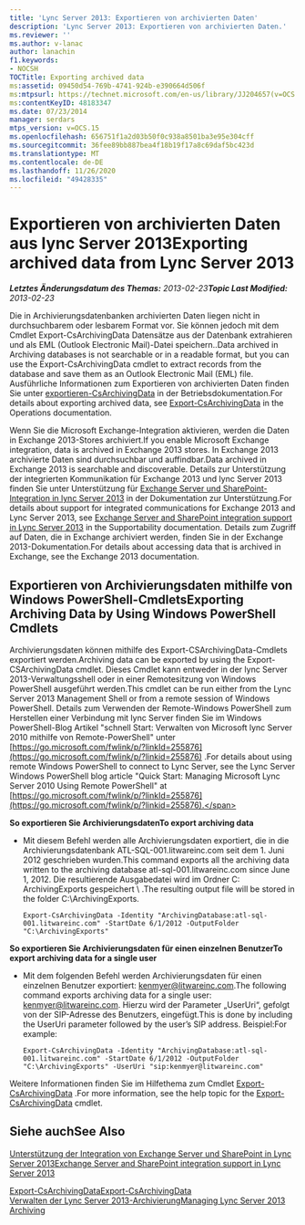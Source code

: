 ```yaml
---
title: 'Lync Server 2013: Exportieren von archivierten Daten'
description: 'Lync Server 2013: Exportieren von archivierten Daten.'
ms.reviewer: ''
ms.author: v-lanac
author: lanachin
f1.keywords:
- NOCSH
TOCTitle: Exporting archived data
ms:assetid: 09450d54-769b-4741-924b-e390664d506f
ms:mtpsurl: https://technet.microsoft.com/en-us/library/JJ204657(v=OCS.15)
ms:contentKeyID: 48183347
ms.date: 07/23/2014
manager: serdars
mtps_version: v=OCS.15
ms.openlocfilehash: 656751f1a2d03b50f0c938a8501ba3e95e304cff
ms.sourcegitcommit: 36fee89bb887bea4f18b19f17a8c69daf5bc423d
ms.translationtype: MT
ms.contentlocale: de-DE
ms.lasthandoff: 11/26/2020
ms.locfileid: "49428335"
---
```

# <a name="exporting-archived-data-from-lync-server-2013"></a><span data-ttu-id="3f324-103">Exportieren von archivierten Daten aus lync Server 2013</span><span class="sxs-lookup"><span data-stu-id="3f324-103">Exporting archived data from Lync Server 2013</span></span>

<div data-xmlns="http://www.w3.org/1999/xhtml">

<div class="topic" data-xmlns="http://www.w3.org/1999/xhtml" data-msxsl="urn:schemas-microsoft-com:xslt" data-cs="https://msdn.microsoft.com/">

<div data-asp="https://msdn2.microsoft.com/asp">



</div>

<div id="mainSection">

<div id="mainBody"><span data-ttu-id="3f324-104">

<span> </span></span><span class="sxs-lookup"><span data-stu-id="3f324-104">

<span> </span></span></span>

<span data-ttu-id="3f324-105">_**Letztes Änderungsdatum des Themas:** 2013-02-23_</span><span class="sxs-lookup"><span data-stu-id="3f324-105">_**Topic Last Modified:** 2013-02-23_</span></span>

<span data-ttu-id="3f324-106">Die in Archivierungsdatenbanken archivierten Daten liegen nicht in durchsuchbarem oder lesbarem Format vor. Sie können jedoch mit dem Cmdlet Export-CsArchivingData Datensätze aus der Datenbank extrahieren und als EML (Outlook Electronic Mail)-Datei speichern..</span><span class="sxs-lookup"><span data-stu-id="3f324-106">Data archived in Archiving databases is not searchable or in a readable format, but you can use the Export-CsArchivingData cmdlet to extract records from the database and save them as an Outlook Electronic Mail (EML) file.</span></span> <span data-ttu-id="3f324-107">Ausführliche Informationen zum Exportieren von archivierten Daten finden Sie unter [exportieren-CsArchivingData](https://docs.microsoft.com/powershell/module/skype/Export-CsArchivingData) in der Betriebsdokumentation.</span><span class="sxs-lookup"><span data-stu-id="3f324-107">For details about exporting archived data, see [Export-CsArchivingData](https://docs.microsoft.com/powershell/module/skype/Export-CsArchivingData) in the Operations documentation.</span></span>

<span data-ttu-id="3f324-108">Wenn Sie die Microsoft Exchange-Integration aktivieren, werden die Daten in Exchange 2013-Stores archiviert.</span><span class="sxs-lookup"><span data-stu-id="3f324-108">If you enable Microsoft Exchange integration, data is archived in Exchange 2013 stores.</span></span> <span data-ttu-id="3f324-109">In Exchange 2013 archivierte Daten sind durchsuchbar und auffindbar.</span><span class="sxs-lookup"><span data-stu-id="3f324-109">Data archived in Exchange 2013 is searchable and discoverable.</span></span> <span data-ttu-id="3f324-110">Details zur Unterstützung der integrierten Kommunikation für Exchange 2013 und lync Server 2013 finden Sie unter Unterstützung für [Exchange Server und SharePoint-Integration in lync Server 2013](lync-server-2013-exchange-and-sharepoint-integration-support.md) in der Dokumentation zur Unterstützung.</span><span class="sxs-lookup"><span data-stu-id="3f324-110">For details about support for integrated communications for Exchange 2013 and Lync Server 2013, see [Exchange Server and SharePoint integration support in Lync Server 2013](lync-server-2013-exchange-and-sharepoint-integration-support.md) in the Supportability documentation.</span></span> <span data-ttu-id="3f324-111">Details zum Zugriff auf Daten, die in Exchange archiviert werden, finden Sie in der Exchange 2013-Dokumentation.</span><span class="sxs-lookup"><span data-stu-id="3f324-111">For details about accessing data that is archived in Exchange, see the Exchange 2013 documentation.</span></span>

<div>

## <a name="exporting-archiving-data-by-using-windows-powershell-cmdlets"></a><span data-ttu-id="3f324-112">Exportieren von Archivierungsdaten mithilfe von Windows PowerShell-Cmdlets</span><span class="sxs-lookup"><span data-stu-id="3f324-112">Exporting Archiving Data by Using Windows PowerShell Cmdlets</span></span>

<span data-ttu-id="3f324-113">Archivierungsdaten können mithilfe des Export-CSArchivingData-Cmdlets exportiert werden.</span><span class="sxs-lookup"><span data-stu-id="3f324-113">Archiving data can be exported by using the Export-CSArchivingData cmdlet.</span></span> <span data-ttu-id="3f324-114">Dieses Cmdlet kann entweder in der lync Server 2013-Verwaltungsshell oder in einer Remotesitzung von Windows PowerShell ausgeführt werden.</span><span class="sxs-lookup"><span data-stu-id="3f324-114">This cmdlet can be run either from the Lync Server 2013 Management Shell or from a remote session of Windows PowerShell.</span></span> <span data-ttu-id="3f324-115">Details zum Verwenden der Remote-Windows PowerShell zum Herstellen einer Verbindung mit lync Server finden Sie im Windows PowerShell-Blog Artikel "schnell Start: Verwalten von Microsoft lync Server 2010 mithilfe von Remote-PowerShell" unter [https://go.microsoft.com/fwlink/p/?linkId=255876](https://go.microsoft.com/fwlink/p/?linkid=255876) .</span><span class="sxs-lookup"><span data-stu-id="3f324-115">For details about using remote Windows PowerShell to connect to Lync Server, see the Lync Server Windows PowerShell blog article "Quick Start: Managing Microsoft Lync Server 2010 Using Remote PowerShell" at [https://go.microsoft.com/fwlink/p/?linkId=255876](https://go.microsoft.com/fwlink/p/?linkid=255876).</span></span>

<span data-ttu-id="3f324-116">**So exportieren Sie Archivierungsdaten**</span><span class="sxs-lookup"><span data-stu-id="3f324-116">**To export archiving data**</span></span>

  - <span data-ttu-id="3f324-117">Mit diesem Befehl werden alle Archivierungsdaten exportiert, die in die Archivierungsdatenbank ATL-SQL-001.litwareinc.com seit dem 1. Juni 2012 geschrieben wurden.</span><span class="sxs-lookup"><span data-stu-id="3f324-117">This command exports all the archiving data written to the archiving database atl-sql-001.litwareinc.com since June 1, 2012.</span></span> <span data-ttu-id="3f324-118">Die resultierende Ausgabedatei wird im Ordner C: ArchivingExports gespeichert \\ .</span><span class="sxs-lookup"><span data-stu-id="3f324-118">The resulting output file will be stored in the folder C:\\ArchivingExports.</span></span>
    
        Export-CsArchivingData -Identity "ArchivingDatabase:atl-sql-001.litwareinc.com" -StartDate 6/1/2012 -OutputFolder "C:\ArchivingExports"

<span data-ttu-id="3f324-119">**So exportieren Sie Archivierungsdaten für einen einzelnen Benutzer**</span><span class="sxs-lookup"><span data-stu-id="3f324-119">**To export archiving data for a single user**</span></span>

  - <span data-ttu-id="3f324-120">Mit dem folgenden Befehl werden Archivierungsdaten für einen einzelnen Benutzer exportiert: kenmyer@litwareinc.com.</span><span class="sxs-lookup"><span data-stu-id="3f324-120">The following command exports archiving data for a single user: kenmyer@litwareinc.com.</span></span> <span data-ttu-id="3f324-121">Hierzu wird der Parameter „UserUri“, gefolgt von der SIP-Adresse des Benutzers, eingefügt.</span><span class="sxs-lookup"><span data-stu-id="3f324-121">This is done by including the UserUri parameter followed by the user’s SIP address.</span></span> <span data-ttu-id="3f324-122">Beispiel:</span><span class="sxs-lookup"><span data-stu-id="3f324-122">For example:</span></span>
    
        Export-CsArchivingData -Identity "ArchivingDatabase:atl-sql-001.litwareinc.com" -StartDate 6/1/2012 -OutputFolder "C:\ArchivingExports" -UserUri "sip:kenmyer@litwareinc.com"

<span data-ttu-id="3f324-123">Weitere Informationen finden Sie im Hilfethema zum Cmdlet [Export-CsArchivingData](https://docs.microsoft.com/powershell/module/skype/Export-CsArchivingData) .</span><span class="sxs-lookup"><span data-stu-id="3f324-123">For more information, see the help topic for the [Export-CsArchivingData](https://docs.microsoft.com/powershell/module/skype/Export-CsArchivingData) cmdlet.</span></span>

</div>

<div>

## <a name="see-also"></a><span data-ttu-id="3f324-124">Siehe auch</span><span class="sxs-lookup"><span data-stu-id="3f324-124">See Also</span></span>


[<span data-ttu-id="3f324-125">Unterstützung der Integration von Exchange Server und SharePoint in Lync Server 2013</span><span class="sxs-lookup"><span data-stu-id="3f324-125">Exchange Server and SharePoint integration support in Lync Server 2013</span></span>](lync-server-2013-exchange-and-sharepoint-integration-support.md)  


[<span data-ttu-id="3f324-126">Export-CsArchivingData</span><span class="sxs-lookup"><span data-stu-id="3f324-126">Export-CsArchivingData</span></span>](https://docs.microsoft.com/powershell/module/skype/Export-CsArchivingData)  
[<span data-ttu-id="3f324-127">Verwalten der Lync Server 2013-Archivierung</span><span class="sxs-lookup"><span data-stu-id="3f324-127">Managing Lync Server 2013 Archiving</span></span>](lync-server-2013-managing-archiving.md)  
  

<span data-ttu-id="3f324-128"></div>

</div>

<span> </span>

</div>

</div>

</span><span class="sxs-lookup"><span data-stu-id="3f324-128"></div>

</div>

<span> </span>

</div>

</div>

</span></span></div>

